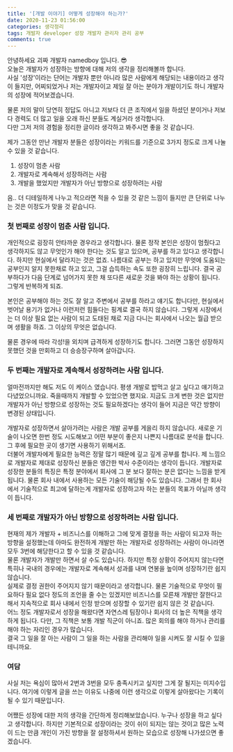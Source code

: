```yaml
---
title: '[개발 이야기] 어떻게 성장해야 하는가?'
date: 2020-11-23 01:56:00
categories: 생각정리
tags: 개발자 developer 성장 개발자 관리자 관리 공부 
comments: true
---
```


안녕하세요 괴짜 개발자 namedboy 입니다. 😎  
오늘은 개발자가 성장하는 방향에 대해 저의 생각을 정리해볼까 합니다.  
사실 '성장'이라는 단어는 개발자 뿐만 아니라 많은 사람에게 해당되는 내용이라고 생각이 들지만, 어찌되었거나 저는 개발자이고 제일 잘 아는 분야갸 개발이기도 하니 개발자의 성장에 적어보겠습니다.  

물론 저의 말이 당연히 정답도 아니고 저보다 더 큰 조직에서 일을 하셨던 분이거나 저보다 경력도 더 많고 일을 오래 하신 분들도 계실거라 생각합니다.  
다만 그저 저의 경험을 정리한 글이라 생각하고 봐주시면 좋을 것 같습니다.  

제가 그동안 만난 개발자 분들은 성장이라는 키워드를 기준으로 3가지 정도로 크게 나눌 수 있을 것 같습니다.  

1. 성장이 멈춘 사람
2. 개발자로 계속해서 성장하려는 사람
3. 개발을 했었지만 개발자가 아닌 방향으로 성장하려는 사람

음.. 더 디테일하게 나누고 적으라면 적을 수 있을 것 같은 느낌이 들지만 큰 단위로 나누는 것은 이정도가 맞을 것 같습니다.  

### 첫 번째로 성장이 멈춘 사람 입니다.  
개인적으로 굉장히 안타까운 경우라고 생각합니다. 물론 정작 본인은 성장이 멈췄다고 생각하지도 않고 무엇인가 해야 한다는 것도 알고 있으며, 공부를 하고 있다고 생각합니다. 하지만 현실에서 달라지는 것은 없죠. 나름대로 공부는 하고 있지만 무엇에 도움되는 공부인지 알지 못한채로 하고 있고, 그걸 습득하는 속도 또한 굉장히 느립니다. 결국 공부하다가 다음 단계로 넘어가지 못한 채 또다른 새로운 것을 봐야 하는 상황이 됩니다. 그렇게 반복하게 되죠.  

본인은 공부해야 하는 것도 잘 알고 주변에서 공부를 하라고 얘기도 합니다만, 현실에서 벗어날 용기가 없거나 이런저런 힘들다는 핑계로 결국 하지 않습니다. 그렇게 시장에서는 더 이상 필요 없는 사람이 되고 도태된 채로 지금 다니는 회사에서 나오는 월급 받으며 생활을 하죠. 그 이상의 무엇은 없습니다.  

물론 경우에 따라 각성!을 외치며 급격하게 성장하기도 합니다. 그러면 그동안 성장하지 못했던 것을 만회하고 더 승승장구하며 살아갑니다.  

### 두 번째는 개발자로 계속해서 성장하려는 사람 입니다. 
얼마전까지만 해도 저도 이 케이스 였습니다. 평생 개발로 밥먹고 살고 싶다고 얘기하고 다녔었으니까요. 죽을때까지 개발할 수 있었으면 했지요. 지금도 크게 변한 것은 없지만 개발자가 아닌 방향으로 성장하는 것도 필요하겠다는 생각이 들어 지금은 약간 방향이 변경된 상태입니다.  

개발자로 성장하면서 살아가려는 사람은 개발 공부를 게을리 하지 않습니다. 새로운 기술이 나오면 한번 정도 시도해보고 어떤 부분이 좋은지 나쁜지 나름대로 분석을 합니다. 그 후에 필요한 곳이 생기면 사용하기 위해서죠.  
더불어 개발자에게 필요한 능력은 정말 많기 때문에 깊고 깊게 공부를 합니다. 제 느낌으로 개발자로 제대로 성장하신 분들은 엥간한 박사 수준이라는 생각이 듭니다. 개발자로 성장한 분들의 특징은 특정 분야에서 회사에 그 분 보다 잘하는 분은 없다는 느낌을 받게 됩니다. 물론 회사 내에서 사용하는 모든 기술이 해당될 수도 있습니다. 그래서 한 회사에서 기술적으로 최고에 달하는게 개발자로 성장하고자 하는 분들의 목표가 아닐까 생각이 듭니다.

### 세 번째로 개발자가 아닌 방향으로 성장하려는 사람 입니다.
현재의 제가 개발자 + 비즈니스를 이해하고 그에 맞게 결정을 하는 사람이 되고자 하는 방향을 설정했는데 아마도 완전하게 개발만 하는 개발자로 성장하려는 사람이 아니라면 모두 3번에 해당한다고 할 수 있을 것 같습니다.  
물론 개발자가 개발만 하면서 살 수도 있습니다. 하지만 특정 상황이 주어지지 않는다면 특히나 국내의 경우에는 개발자로 계속해서 성과를 내며 연봉을 높이며 성장하기란 쉽지 않습니다.  
실제로 결정 권한이 주어지지 않기 때문이라고 생각합니다. 물론 기술적으로 무엇이 필요하다 필요 없다 정도의 조언을 줄 수는 있겠지만 비즈니스를 모른채 개발만 잘한다고 해서 지속적으로 회사 내에서 인정 받으며 성장할 수 있기란 쉽지 않은 것 같습니다.  
어느 정도 개발자로서 성장을 해왔다면 자연스레 팀장이나 회사의 더 높은 직책을 생각하게 됩니다. 다만, 그 직책은 보통 개발 직군이 아니죠. 많은 회의를 해야 하거나 관리를 해야 하는 자리인 경우가 많습니다.  
결국 그 일을 잘 아는 사람이 그 일을 하는 사람을 관리해야 일을 시켜도 잘 시킬 수 있을테니까요.

### 여담
사실 저는 욕심이 많아서 2번과 3번을 모두 충족시키고 싶지만 그게 잘 될지는 미지수입니다. 여기에 이렇게 글을 쓰는 이유도 나중에 이런 생각으로 이렇게 살아왔다는 기록이 될 수 있기 때문입니다.

어쨌든 성장에 대한 저의 생각을 간단하게 정리해보았습니다. 누구나 성장을 하고 싶다고 생각합니다. 하지만 기본적으로 성장이라는 것이 쉬이 되지는 않는 것이고 많은 노력이 드는 만큼 개인이 가진 방향을 잘 설정하셔서 원하는 모습으로 성장해 나가셨으면 좋겠습니다.


